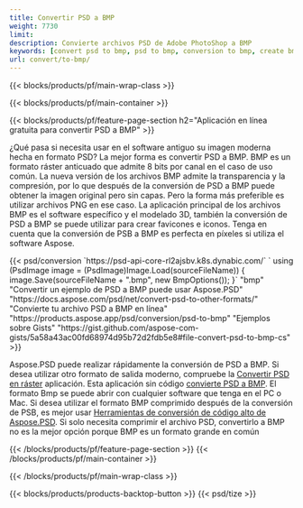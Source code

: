 ```yaml
---
title: Convertir PSD a BMP
weight: 7730
limit: 
description: Convierte archivos PSD de Adobe PhotoShop a BMP
keywords: [convert psd to bmp, psd to bmp, conversion to bmp, create bmp from psd, print psd as bmp]
url: convert/to-bmp/
---
```


{{< blocks/products/pf/main-wrap-class >}}

{{< blocks/products/pf/main-container >}}

{{< blocks/products/pf/feature-page-section h2="Aplicación en línea gratuita para convertir PSD a BMP" >}}
<p>¿Qué pasa si necesita usar en el software antiguo su imagen moderna hecha en formato PSD? La mejor forma es convertir PSD a BMP. BMP es un formato ráster anticuado que admite 8 bits por canal en el caso de uso común. La nueva versión de los archivos BMP admite la transparencia y la compresión, por lo que después de la conversión de PSD a BMP puede obtener la imagen original pero sin capas. Pero la forma más preferible es utilizar archivos PNG en ese caso. La aplicación principal de los archivos BMP es el software específico y el modelado 3D, también la conversión de PSD a BMP se puede utilizar para crear favicones e iconos. Tenga en cuenta que la conversión de PSB a BMP es perfecta en píxeles si utiliza el software Aspose.</p>
{{< psd/conversion `https://psd-api-core-rl2ajsbv.k8s.dynabic.com/` 
`    using (PsdImage image = (PsdImage)Image.Load(sourceFileName))
    {
        image.Save(sourceFileName + ".bmp",  new BmpOptions());
    }` 
	"bmp" 
"Convertir un ejemplo de PSD a BMP puede usar Aspose.PSD"  "https://docs.aspose.com/psd/net/convert-psd-to-other-formats/" 
"Convierte tu archivo PSD a BMP en línea" "https://products.aspose.app/psd/conversion/psd-to-bmp" 
"Ejemplos sobre Gists" "https://gist.github.com/aspose-com-gists/5a58a43ac00fd68974d95b72d2fdb5e8#file-convert-psd-to-bmp-cs" >}}
<p>Aspose.PSD puede realizar rápidamente la conversión de PSD a BMP. Si desea utilizar otro formato de salida moderno, compruebe la <a href="/psd/convert">Convertir PSD en ráster</a> aplicación. Esta aplicación sin código <a href="/psd/convert/to-bmp">convierte PSD a BMP</a>. El formato Bmp se puede abrir con cualquier software que tenga en el PC o Mac. Si desea utilizar el formato BMP comprimido después de la conversión de PSB, es mejor usar <a href="/psd">Herramientas de conversión de código alto de Aspose.PSD</a>. Si solo necesita comprimir el archivo PSD, convertirlo a BMP no es la mejor opción porque BMP es un formato grande en común</p>
{{< /blocks/products/pf/feature-page-section >}}
{{< /blocks/products/pf/main-container >}}


{{< /blocks/products/pf/main-wrap-class >}}

{{< blocks/products/products-backtop-button >}}
{{< psd/tize >}}
